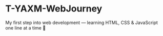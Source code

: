 # T-YAXM-WebJourney
My first step into web development — learning HTML, CSS &amp; JavaScript one line at a time 💫
